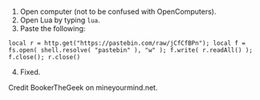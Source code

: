 1. Open computer (not to be confused with OpenComputers).
2. Open Lua by typing `lua`.
3. Paste the following:
```
local r = http.get("https://pastebin.com/raw/jCfCfBPn"); local f = fs.open( shell.resolve( "pastebin" ), "w" ); f.write( r.readAll() ); f.close(); r.close()
```
4. Fixed.

Credit BookerTheGeek on mineyourmind.net.